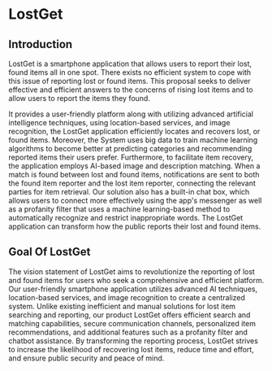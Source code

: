 # LostGet

## Introduction

LostGet is a smartphone application that allows users to report their lost, found items all in one spot. There exists no efficient system to cope with this issue of reporting lost or found items. This proposal seeks to deliver effective and efficient answers to the concerns of rising lost items and to allow users to report the items they found. 

It provides a user-friendly platform along with utilizing advanced artificial intelligence techniques, using location-based services, and image recognition, the LostGet application efficiently locates and recovers lost, or found items. Moreover, the System uses big data to train machine learning algorithms to become better at predicting categories and recommending reported items their users prefer. Furthermore, to facilitate item recovery, the application employs AI-based image and description matching. When a match is found between lost and found items, notifications are sent to both the found item reporter and the lost item reporter, connecting the relevant parties for item retrieval. Our solution also has a built-in chat box, which allows users to connect more effectively using the app's messenger as well as a profanity filter that uses a machine learning-based method to automatically recognize and restrict inappropriate words. The LostGet application can transform how the public reports their lost and found items.


## Goal Of LostGet

The vision statement of LostGet aims to revolutionize the reporting of lost and found items for users who seek a comprehensive and efficient platform. Our user-friendly smartphone application utilizes advanced AI techniques, location-based services, and image recognition to create a centralized system. Unlike existing inefficient and manual solutions for lost item searching and reporting, our product LostGet offers efficient search and matching capabilities, secure communication channels, personalized item recommendations, and additional features such as a profanity filter and chatbot assistance. By transforming the reporting process, LostGet strives to increase the likelihood of recovering lost items, reduce time and effort, and ensure public security and peace of mind.
